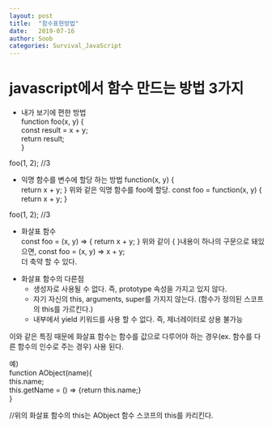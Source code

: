 ```yaml
---
layout: post
title:  "함수표현방법"
date:   2019-07-16
author: Soob
categories: Survival_JavaScript
---
```


javascript에서 함수 만드는 방법 3가지
===================================

* 내가 보기에 편한 방법  
function foo(x, y) {  
const result = x + y;  
 return result;  
}

foo(1, 2); //3

* 익명 함수를 변수에 할당 하는 방법 
function(x, y) {  
 return x + y; 
} 
위와 같은 익명 함수를 foo에 할당. 
const foo = function(x, y) {  
 return x + y; 
}

foo(1, 2); //3

* 화살표 함수  
const foo = (x, y) => { 
 return x + y; 
} 
위와 같이 { }내용이 하나의 구문으로 돼있으면, 
const foo = (x, y) => x + y;  
더 축약 할 수 있다.

- 화살표 함수의 다른점
  - 생성자로 사용될 수 없다. 즉, prototype 속성을 가지고 있지 않다.
  - 자기 자신의 this, arguments, super를 가지지 않는다. (함수가 정의된 스코프의 this를 가르킨다.)
  - 내부에서 yield 키워드를 사용 할 수 없다. 즉, 제너레이터로 상용 불가능

이와 같은 특징 때문에 화살표 함수는 함수를 값으로 다루어야 하는 경우(ex. 함수를 다른 함수의 인수로 주는 경우) 사용 된다.

예)  
function AObject(name){  
 this.name;  
 this.getName = () => {return this.name;}  
}

//위의 화살표 함수의 this는 AObject 함수 스코프의 this를 카리킨다.
